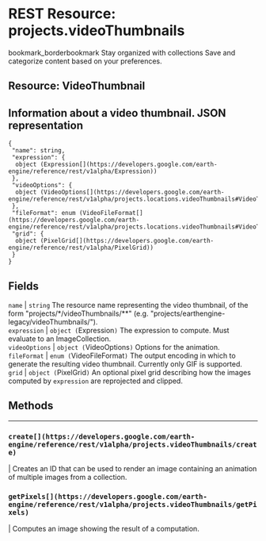  
#  REST Resource: projects.videoThumbnails 
bookmark_borderbookmark Stay organized with collections  Save and categorize content based on your preferences. 
## Resource: VideoThumbnail
Information about a video thumbnail.
JSON representation  
---  
```
{
 "name": string,
 "expression": {
  object (Expression[](https://developers.google.com/earth-engine/reference/rest/v1alpha/Expression))
 },
 "videoOptions": {
  object (VideoOptions[](https://developers.google.com/earth-engine/reference/rest/v1alpha/projects.locations.videoThumbnails#VideoThumbnail.VideoOptions))
 },
 "fileFormat": enum (VideoFileFormat[](https://developers.google.com/earth-engine/reference/rest/v1alpha/projects.locations.videoThumbnails#VideoThumbnail.VideoFileFormat)),
 "grid": {
  object (PixelGrid[](https://developers.google.com/earth-engine/reference/rest/v1alpha/PixelGrid))
 }
}
```
  
Fields  
---  
`name` |  `string` The resource name representing the video thumbnail, of the form "projects/*/videoThumbnails/**" (e.g. "projects/earthengine-legacy/videoThumbnails/").  
`expression` |  `object (`Expression[](https://developers.google.com/earth-engine/reference/rest/v1alpha/Expression)`)` The expression to compute. Must evaluate to an ImageCollection.  
`videoOptions` |  `object (`VideoOptions[](https://developers.google.com/earth-engine/reference/rest/v1alpha/projects.locations.videoThumbnails#VideoThumbnail.VideoOptions)`)` Options for the animation.  
`fileFormat` |  `enum (`VideoFileFormat[](https://developers.google.com/earth-engine/reference/rest/v1alpha/projects.locations.videoThumbnails#VideoThumbnail.VideoFileFormat)`)` The output encoding in which to generate the resulting video thumbnail. Currently only GIF is supported.  
`grid` |  `object (`PixelGrid[](https://developers.google.com/earth-engine/reference/rest/v1alpha/PixelGrid)`)` An optional pixel grid describing how the images computed by `expression` are reprojected and clipped.  
## Methods  
---  
### `create[](https://developers.google.com/earth-engine/reference/rest/v1alpha/projects.videoThumbnails/create)`
|  Creates an ID that can be used to render an image containing an animation of multiple images from a collection.  
### `getPixels[](https://developers.google.com/earth-engine/reference/rest/v1alpha/projects.videoThumbnails/getPixels)`
|  Computes an image showing the result of a computation.  
